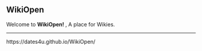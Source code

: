 
## WikiOpen
Welcome to <b> WikiOpen! </b> , A place for Wikies.
<hr>
https://dates4u.github.io/WikiOpen/
